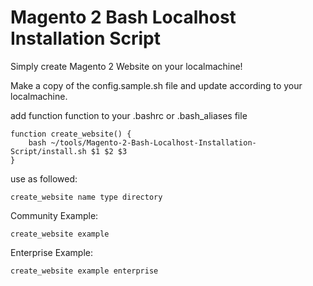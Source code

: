 # Magento 2 Bash Localhost Installation Script

Simply create Magento 2 Website on your localmachine!


Make a copy of the config.sample.sh file and update according to your localmachine.


add function function to your .bashrc or .bash_aliases file

```
function create_website() {
    bash ~/tools/Magento-2-Bash-Localhost-Installation-Script/install.sh $1 $2 $3
}
```

use as followed:

```
create_website name type directory
```

Community Example:

```
create_website example
```


Enterprise Example:

```
create_website example enterprise
```
